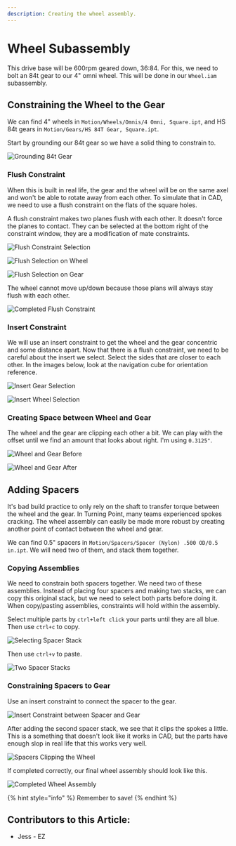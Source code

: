 ```yaml
---
description: Creating the wheel assembly.
---
```


# Wheel Subassembly

This drive base will be 600rpm geared down, 36:84.  For this, we need to bolt an 84t gear to our 4" omni wheel.  This will be done in our `Wheel.iam` subassembly.&#x20;

## Constraining the Wheel to the Gear

We can find 4" wheels in `Motion/Wheels/Omnis/4 Omni, Square.ipt`, and HS 84t gears in `Motion/Gears/HS 84T Gear, Square.ipt`.

Start by grounding our 84t gear so we have a solid thing to constrain to.&#x20;

![Grounding 84t Gear](<../../../.gitbook/assets/image (122).png>)

### Flush Constraint

When this is built in real life, the gear and the wheel will be on the same axel and won't be able to rotate away from each other.  To simulate that in CAD, we need to use a flush constraint on the flats of the square holes.&#x20;

A flush constraint makes two planes flush with each other.  It doesn't force the planes to contact.  They can be selected at the bottom right of the constraint window, they are a modification of mate constraints.&#x20;

![Flush Constraint Selection](<../../../.gitbook/assets/image (124).png>)

![Flush Selection on Wheel](<../../../.gitbook/assets/image (125).png>)

![Flush Selection on Gear](<../../../.gitbook/assets/image (126).png>)

The wheel cannot move up/down because those plans will always stay flush with each other.&#x20;

![Completed Flush Constraint](<../../../.gitbook/assets/image (127).png>)

### Insert Constraint

We will use an insert constraint to get the wheel and the gear concentric and some distance apart.  Now that there is a flush constraint, we need to be careful about the insert we select.  Select the sides that are closer to each other.  In the images below, look at the navigation cube for orientation reference.&#x20;

![Insert Gear Selection](<../../../.gitbook/assets/image (128).png>)

![Insert Wheel Selection](<../../../.gitbook/assets/image (129).png>)

### Creating Space between Wheel and Gear

The wheel and the gear are clipping each other a bit.  We can play with the offset until we find an amount that looks about right.  I'm using `0.3125"`.

![Wheel and Gear Before](<../../../.gitbook/assets/image (130).png>)

![Wheel and Gear After](<../../../.gitbook/assets/image (133).png>)

## Adding Spacers

It's bad build practice to only rely on the shaft to transfer torque between the wheel and the gear.  In Turning Point, many teams experienced spokes cracking.  The wheel assembly can easily be made more robust by creating another point of contact between the wheel and gear.&#x20;

We can find 0.5" spacers in `Motion/Spacers/Spacer (Nylon) .500 OD/0.5 in.ipt`.  We will need two of them, and stack them together. &#x20;

### Copying Assemblies

We need to constrain both spacers together.  We need two of these assemblies.  Instead of placing four spacers and making two stacks, we can copy this original stack, but we need to select both parts before doing it.  When copy/pasting assemblies, constraints will hold within the assembly. &#x20;

Select multiple parts by `ctrl+left click` your parts until they are all blue.  Then use `ctrl+c` to copy.

![Selecting Spacer Stack](<../../../.gitbook/assets/image (135).png>)

Then use `ctrl+v` to paste.&#x20;

![Two Spacer Stacks](<../../../.gitbook/assets/image (136).png>)

### Constraining Spacers to Gear

Use an insert constraint to connect the spacer to the gear.&#x20;

![Insert Constraint between Spacer and Gear](<../../../.gitbook/assets/image (137).png>)

After adding the second spacer stack, we see that it clips the spokes a little.  This is a something that doesn't look like it works in CAD, but the parts have enough slop in real life that this works very well.&#x20;

![Spacers Clipping the Wheel](<../../../.gitbook/assets/image (138).png>)



If completed correctly, our final wheel assembly should look like this.&#x20;

![Completed Wheel Assembly](<../../../.gitbook/assets/image (139).png>)

{% hint style="info" %}
Remember to save!
{% endhint %}



## Contributors to this Article:

* Jess - EZ
